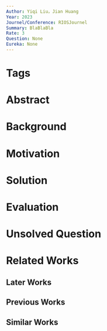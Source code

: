 ```yaml
---
Author: Yiqi Liu，Jian Huang
Year: 2023
Journel/Conference: RIOSJournel
Summary: BlaBlaBla
Rate: 3
Question: None
Eureka: None
---
```

# Tags
# Abstract

# Background

# Motivation


# Solution


# Evaluation


# Unsolved Question


# Related Works
## Later Works

## Previous Works

## Similar Works
